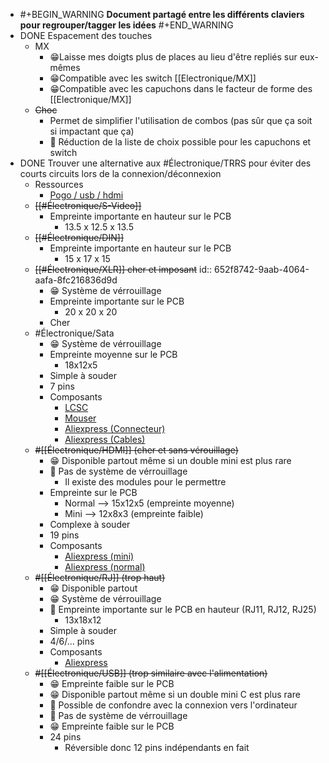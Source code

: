 - #+BEGIN_WARNING
  **Document partagé entre les différents claviers pour regrouper/tagger les idées**
  #+END_WARNING
- DONE Espacement des touches
	- MX
		- 😁Laisse mes doigts plus de places au lieu d'être repliés sur eux-mêmes
		- 😁Compatible avec les switch [[Electronique/MX]]
		- 😁Compatible avec les capuchons dans le facteur de forme des [[Electronique/MX]]
	- ~~Choc~~
		- Permet de simplifier l'utilisation de combos (pas sûr que ça soit si impactant que ça)
		- 🤬 Réduction de la liste de choix possible pour les capuchons et switch
- DONE Trouver une alternative aux #Électronique/TRRS pour éviter des courts circuits lors de la connexion/déconnexion
	- Ressources
		- [Pogo / usb / hdmi](https://www.reddit.com/r/ErgoMechKeyboards/comments/16spm1h/magnetic_pogo_pinned_halves/)
	- ~~[[#Électronique/S-Video]]~~
		- Empreinte importante en hauteur sur le PCB
			- 13.5 x 12.5 x 13.5
	- ~~[[#Électronique/DIN]]~~
		- Empreinte importante en hauteur sur le PCB
			- 15 x 17 x 15
	- ~~[[#Électronique/XLR]] cher et imposant~~
	  id:: 652f8742-9aab-4064-aafa-8fc216836d9d
		- 😁 Système de vérrouillage
		- Empreinte importante sur le PCB
			- 20 x 20 x 20
		- Cher
	- #Électronique/Sata
		- 😁 Système de vérrouillage
		- Empreinte moyenne sur le PCB
			- 18x12x5
		- Simple à souder
		- 7 pins
		- Composants
			- [LCSC](https://www.lcsc.com/product-detail/Card-Edge-Connectors_HOAUC-HYCW02-SATA07-250B_C2926811.html)
			- [Mouser](https://www.mouser.fr/ProductDetail/Amphenol-Commercial-Products/SAT3M2132072TR?qs=BJlw7L4Cy79UIEFM%252B6D1uw%3D%3D)
			- [Aliexpress (Connecteur)](https://fr.aliexpress.com/w/wholesale-sata-female-pcb-smd.html?catId=0&initiative_id=SB_20230929041416&SearchText=sata+female+pcb+smd&spm=a2g0o.productlist.1000002.0)
			- [Aliexpress (Cables)](https://fr.aliexpress.com/item/1005002737010868.html?spm=a2g0n.productlist.0.0.4c9a5453n5maoQ&browser_id=c03b3c4f3c1d49c486e3e61e6c93ca60&aff_platform=msite&m_page_id=pmdhpyigobasochc18ae5627105171f293462196d7&gclid=&pdp_npi=4%40dis%21EUR%2114.38%214.64%21%21%21108.30%21%21%40211b801b16960655485365018eb7b1%2112000022125695288%21sea%21FR%210%21AB&algo_pvid=f223f1ec-9ce9-46bd-b05e-670340bef8f0)
	- ~~#[[Électronique/HDMI]] (cher et sans vérouillage)~~
		- 😁 Disponible partout même si un double mini est plus rare
		- 🤬 Pas de système de vérrouillage
			- Il existe des modules pour le permettre
		- Empreinte sur le PCB
			- Normal --> 15x12x5 (empreinte moyenne)
			- Mini --> 12x8x3 (empreinte faible)
		- Complexe à souder
		- 19 pins
		- Composants
			- [Aliexpress (mini)](https://fr.aliexpress.com/w/wholesale-mini-hdmi-femelle-smd.html?catId=0&initiative_id=SB_20230929024854&SearchText=mini+hdmi+femelle+smd&spm=a2g0o.productlist.1000002.0)
			- [Aliexpress (normal)](https://fr.aliexpress.com/w/wholesale-hdmi-femelle-smd.html?catId=0&initiative_id=SB_20230929042109&SearchText=hdmi+femelle+smd&spm=a2g0o.productlist.1000002.0)
	- ~~#[[Électronique/RJ]] (trop haut)~~
		- 😁 Disponible partout
		- 😁 Système de vérrouillage
		- 🤬 Empreinte importante sur le PCB en hauteur (RJ11, RJ12, RJ25)
			- 13x18x12
		- Simple à souder
		- 4/6/... pins
		- Composants
			- [Aliexpress](https://fr.aliexpress.com/item/1005004000121018.html)
	- ~~#[[Électronique/USB]] (trop similaire avec l'alimentation)~~
		- 😁 Empreinte faible sur le PCB
		- 😁 Disponible partout même si un double mini C est plus rare
		- 🤬 Possible de confondre avec la connexion vers l'ordinateur
		- 🤬 Pas de système de vérrouillage
		- 😁 Empreinte faible sur le PCB
		- 24 pins
			- Réversible donc 12 pins indépendants en fait